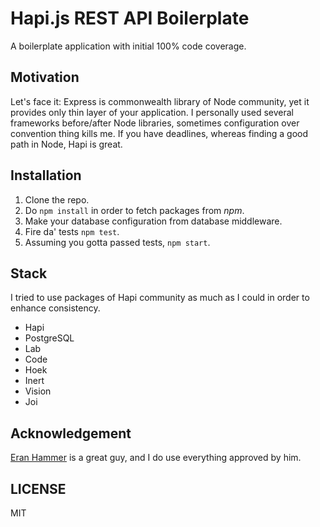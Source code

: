 # Hapi.js REST API Boilerplate

A boilerplate application with initial 100% code coverage.

## Motivation
Let's face it: Express is commonwealth library of Node community, yet it provides only thin layer of your application.
I personally used several frameworks before/after Node libraries, sometimes configuration over convention thing kills me.
If you have deadlines, whereas finding a good path in Node, Hapi is great.

## Installation
1. Clone the repo.
2. Do `npm install` in order to fetch packages from *npm*.
3. Make your database configuration from database middleware.
4. Fire da' tests `npm test`.
5. Assuming you gotta passed tests, `npm start`.

## Stack
I tried to use packages of Hapi community as much as I could in order to enhance consistency.
- Hapi
- PostgreSQL
- Lab
- Code
- Hoek
- Inert
- Vision
- Joi

## Acknowledgement
[Eran Hammer](https://hueniverse.com) is a great guy, and I do use everything approved by him.

## LICENSE
MIT

